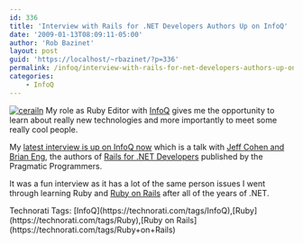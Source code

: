 ```yaml
---
id: 336
title: 'Interview with Rails for .NET Developers Authors Up on InfoQ'
date: '2009-01-13T08:09:11-05:00'
author: 'Rob Bazinet'
layout: post
guid: 'https://localhost/~rbazinet/?p=336'
permalink: /infoq/interview-with-rails-for-net-developers-authors-up-on-infoq/
categories:
    - InfoQ
---
```


[![cerailn](https://accidentaltechnologist.com/files/media/image/WindowsLiveWriter/InterviewwithRail.NETDevelopersuponInfoQ_71A7/cerailn_thumb.jpg "cerailn")](https://accidentaltechnologist.com/files/media/image/WindowsLiveWriter/InterviewwithRail.NETDevelopersuponInfoQ_71A7/cerailn_2.jpg) My role as Ruby Editor with [InfoQ](https://infoq.com) gives me the opportunity to learn about really new technologies and more importantly to meet some really cool people.

My [latest interview is up on InfoQ now](https://www.infoq.com/articles/rails-for-net-developers) which is a talk with [Jeff Cohen and Brian Eng](https://www.softiesonrails.com/), the authors of [Rails for .NET Developers](https://pragprog.com/titles/cerailn/rails-for-net-developers) published by the Pragmatic Programmers.

It was a fun interview as it has a lot of the same person issues I went through learning Ruby and [Ruby on Rails](https://rubyonrails.org) after all of the years of .NET.

<div class="wlWriterEditableSmartContent" id="scid:0767317B-992E-4b12-91E0-4F059A8CECA8:9fc2ca89-73f0-4edd-a97c-f7f8b97dce7d" style="padding-right: 0px; display: inline; padding-left: 0px; float: none; padding-bottom: 0px; margin: 0px; padding-top: 0px">Technorati Tags: [InfoQ](https://technorati.com/tags/InfoQ),[Ruby](https://technorati.com/tags/Ruby),[Ruby on Rails](https://technorati.com/tags/Ruby+on+Rails)</div>